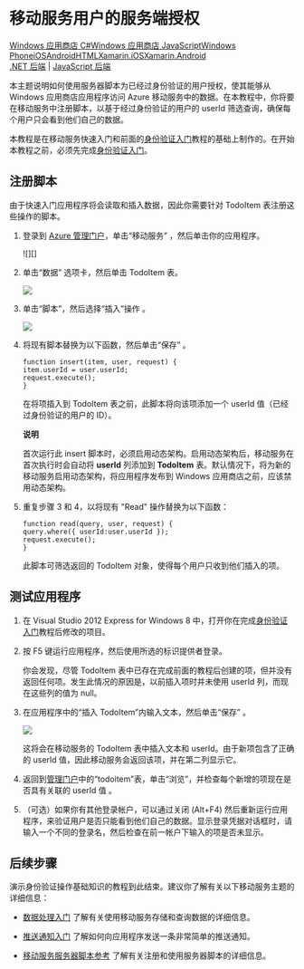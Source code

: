 ﻿<properties pageTitle="Service-side authorization (Windows Store) | Mobile Dev Center" metaKeywords="" description="Learn how to authorize users in the JavaScript backend of Azure Mobile Services." metaCanonical="" services="" documentationCenter="Mobile" title="Service-side authorization of Mobile Services users" authors="glenga" solutions="" manager="" editor="" />
<tags ms.service=""
    ms.date="12/25/2014"
    wacn.date="04/11/2015"
    />

# 移动服务用户的服务端授权

<div class="dev-center-tutorial-selector sublanding"><a href="/zh-cn/documentation/articles/mobile-services-windows-store-dotnet-authorize-users-in-scripts" title="Windows Store C#">Windows 应用商店 C#</a><a href="/zh-cn/documentation/articles/mobile-services-windows-store-javascript-authorize-users-in-scripts" title="Windows Store JavaScript"  class="current">Windows 应用商店 JavaScript</a><a href="/zh-cn/documentation/articles/mobile-services-windows-phone-authorize-users-in-scripts" title="Windows Phone">Windows Phone</a><a href="/zh-cn/documentation/articles/mobile-services-ios-authorize-users-in-scripts" title="iOS">iOS</a><a href="/zh-cn/documentation/articles/mobile-services-android-authorize-users-in-scripts" title="Android">Android</a><a href="/zh-cn/documentation/articles/mobile-services-html-authorize-users-in-scripts" title="HTML">HTML</a><a href="/zh-cn/documentation/articles/partner-xamarin-mobile-services-ios-authorize-users-in-scripts" title="Xamarin.iOS">Xamarin.iOS</a><a href="/zh-cn/documentation/articles/partner-xamarin-mobile-services-android-authorize-users-in-scripts" title="Xamarin.Android">Xamarin.Android</a></div>
<div class="dev-center-tutorial-subselector"><a href="/zh-cn/documentation/articles/mobile-services-dotnet-backend-windows-store-javascript-authorize-users-in-scripts/" title=".NET backend">.NET 后端</a> | <a href="/zh-cn/documentation/articles/mobile-services-windows-store-javascript-authorize-users-in-scripts/"  title="JavaScript backend" class="current">JavaScript 后端</a></div>	

本主题说明如何使用服务器脚本为已经过身份验证的用户授权，使其能够从 Windows 应用商店应用程序访问 Azure 移动服务中的数据。在本教程中，你将要在移动服务中注册脚本，以基于经过身份验证的用户的 userId 筛选查询，确保每个用户只会看到他们自己的数据。

本教程是在移动服务快速入门和前面的[身份验证入门][]教程的基础上制作的。在开始本教程之前，必须先完成[身份验证入门][]。

<a name="register-scripts"></a>
## 注册脚本

由于快速入门应用程序将会读取和插入数据，因此你需要针对 TodoItem 表注册这些操作的脚本。

1.  登录到 [Azure 管理门户][]，单击“移动服务” ，然后单击你的应用程序。

    ![][]

2.  单击“数据” 选项卡，然后单击 TodoItem  表。

    ![][1]

3.  单击“脚本”，然后选择“插入”操作 。

    ![][2]

4.  将现有脚本替换为以下函数，然后单击“保存” 。

        function insert(item, user, request) {
        item.userId = user.userId;    
        request.execute();
        }

    在将项插入到 TodoItem 表之前，此脚本将向该项添加一个 userId 值（已经过身份验证的用户的 ID）。

    <div class="dev-callout"><b>说明</b>

    <p>首次运行此 insert 脚本时，必须启用动态架构。启用动态架构后，移动服务在首次执行时会自动将 <b>userId</b> 列添加到 <b>TodoItem</b> 表。默认情况下，将为新的移动服务启用动态架构，将应用程序发布到 Windows 应用商店之前，应该禁用动态架构。</p>
	</div>

5.  重复步骤 3 和 4，以将现有 "Read" 操作替换为以下函数：

        function read(query, user, request) {
        query.where({ userId:user.userId });    
        request.execute();
        }

    此脚本可筛选返回的 TodoItem 对象，使得每个用户只收到他们插入的项。

## 测试应用程序

1.  在 Visual Studio 2012 Express for Windows 8 中，打开你在完成[身份验证入门][]教程后修改的项目。

2.  按 F5 键运行应用程序，然后使用所选的标识提供者登录。

    你会发现，尽管 TodoItem 表中已存在完成前面的教程后创建的项，但并没有返回任何项。发生此情况的原因是，以前插入项时并未使用 userId 列，而现在这些列的值为 null。

3.  在应用程序中的“插入 TodoItem”内输入文本，然后单击“保存” 。

    ![][3]

    这将会在移动服务的 TodoItem 表中插入文本和 userId。由于新项包含了正确的 userId 值，因此移动服务会返回该项，并在第二列显示它。

4.  返回到[管理门户][Azure 管理门户]中的“todoitem”表，单击“浏览”，并检查每个新增的项现在是否具有关联的 userId 值 。

5.  （可选）如果你有其他登录帐户，可以通过关闭 (Alt+F4) 然后重新运行应用程序，来验证用户是否只能看到他们自己的数据。显示登录凭据对话框时，请输入一个不同的登录名，然后检查在前一帐户下输入的项是否未显示。

## 后续步骤

演示身份验证操作基础知识的教程到此结束。建议你了解有关以下移动服务主题的详细信息：

-   [数据处理入门][]
    了解有关使用移动服务存储和查询数据的详细信息。

-   [推送通知入门][]
    了解如何向应用程序发送一条非常简单的推送通知。

-   [移动服务服务器脚本参考][]
    了解有关注册和使用服务器脚本的详细信息。

  [Windows 应用商店 C#]: /zh-cn/documentation/articles/mobile-services-windows-store-dotnet-authorize-users-in-scripts "Windows 应用商店 C#"
  [Windows 应用商店 JavaScript]: /zh-cn/documentation/articles/mobile-services-windows-store-javascript-authorize-users-in-scripts "Windows 应用商店 JavaScript"
  [Windows Phone]: /zh-cn/documentation/articles/mobile-services-windows-phone-authorize-users-in-scripts "Windows Phone"
  [iOS]: /zh-cn/documentation/articles/mobile-services-ios-authorize-users-in-scripts "iOS"
  [Android]: /zh-cn/documentation/articles/mobile-services-android-authorize-users-in-scripts "Android"
  [HTML]: /zh-cn/documentation/articles/mobile-services-html-authorize-users-in-scripts "HTML"
  [Xamarin.iOS]: /zh-cn/documentation/articles/partner-xamarin-mobile-services-ios-authorize-users-in-scripts "Xamarin.iOS"
  [Xamarin.Android]: /zh-cn/documentation/articles/partner-xamarin-mobile-services-android-authorize-users-in-scripts "Xamarin.Android"
  [.NET 后端]: /zh-cn/documentation/articles/mobile-services-dotnet-backend-windows-store-javascript-authorize-users-in-scripts/ ".NET 后端"
  [JavaScript 后端]: /zh-cn/documentation/articles/mobile-services-windows-store-javascript-authorize-users-in-scripts/ "JavaScript 后端"
  [身份验证入门]: /develop/mobile/tutorials/get-started-with-users-js
  [Azure 管理门户]: https://manage.windowsazure.cn/
  [0]: ./media/mobile-services-windows-store-javascript-authorize-users-in-scripts/mobile-services-selection.png
  [1]: ./media/mobile-services-windows-store-javascript-authorize-users-in-scripts/mobile-portal-data-tables.png
  [2]: ./media/mobile-services-windows-store-javascript-authorize-users-in-scripts/mobile-insert-script-users.png
  [3]: ./media/mobile-services-windows-store-javascript-authorize-users-in-scripts/mobile-quickstart-startup.png
  [数据处理入门]: /zh-cn/documentation/articles/mobile-services-windows-store-javascript-get-started-data/
  [推送通知入门]: /develop/mobile/tutorials/get-started-with-push-js
  [移动服务服务器脚本参考]: http://go.microsoft.com/fwlink/p/?LinkId=262293
